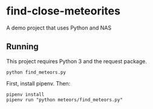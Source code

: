 # find-close-meteorites
A demo project that uses Python and NAS



## Running

This project requires Python 3 and the request package.

`python find_meteors.py`

First, install pipenv. Then:
```
pipenv install
pipenv run "python meteors/find_meteors.py"
```
